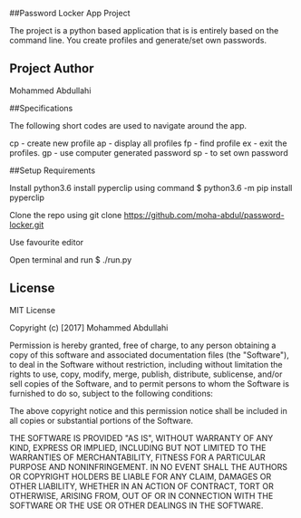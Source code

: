 ##Password Locker App Project

The project is a python based application that is is entirely based on the command line. You create profiles and generate/set own passwords.

## Project Author

Mohammed Abdullahi

##Specifications

The following short codes are used to navigate around the app.


cp - create new profile
ap - display all profiles
fp - find profile
ex - exit the profiles.
gp - use computer generated password
sp - to set own password


##Setup Requirements

Install python3.6
install pyperclip using command $ python3.6 -m pip install pyperclip

Clone the repo using git clone https://github.com/moha-abdul/password-locker.git

Use favourite editor

Open terminal and run $ ./run.py

## License
MIT License

Copyright (c) [2017] Mohammed Abdullahi

Permission is hereby granted, free of charge, to any person obtaining a copy of this software and associated documentation files (the "Software"), to deal in the Software without restriction, including without limitation the rights to use, copy, modify, merge, publish, distribute, sublicense, and/or sell copies of the Software, and to permit persons to whom the Software is furnished to do so, subject to the following conditions:

The above copyright notice and this permission notice shall be included in all copies or substantial portions of the Software.

THE SOFTWARE IS PROVIDED "AS IS", WITHOUT WARRANTY OF ANY KIND, EXPRESS OR IMPLIED, INCLUDING BUT NOT LIMITED TO THE WARRANTIES OF MERCHANTABILITY, FITNESS FOR A PARTICULAR PURPOSE AND NONINFRINGEMENT. IN NO EVENT SHALL THE AUTHORS OR COPYRIGHT HOLDERS BE LIABLE FOR ANY CLAIM, DAMAGES OR OTHER LIABILITY, WHETHER IN AN ACTION OF CONTRACT, TORT OR OTHERWISE, ARISING FROM, OUT OF OR IN CONNECTION WITH THE SOFTWARE OR THE USE OR OTHER DEALINGS IN THE SOFTWARE.